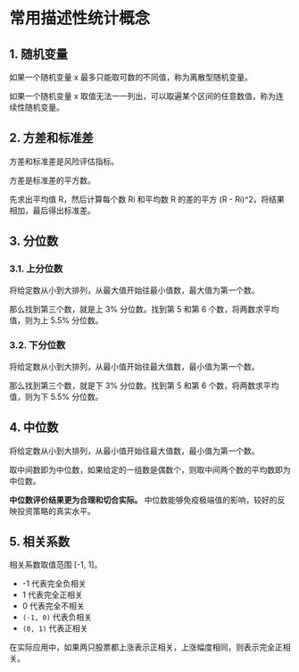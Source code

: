 # 常用描述性统计概念

## 1. 随机变量

如果一个随机变量 x 最多只能取可数的不同值，称为离散型随机变量。

如果一个随机变量 x 取值无法一一列出，可以取遍某个区间的任意数值，称为连续性随机变量。

## 2. 方差和标准差

方差和标准差是风险评估指标。

方差是标准差的平方数。

先求出平均值 R，然后计算每个数 Ri 和平均数 R 的差的平方 (R - Ri)^2，将结果相加，最后得出标准差。

## 3. 分位数

### 3.1. 上分位数

将给定数从小到大排列，从最大值开始往最小值数，最大值为第一个数。

那么找到第三个数，就是上 3% 分位数。找到第 5 和第 6 个数，将两数求平均值，则为上 5.5% 分位数。

### 3.2. 下分位数

将给定数从小到大排列，从最小值开始往最大值数，最小值为第一个数。

那么找到第三个数，就是下 3% 分位数。找到第 5 和第 6 个数，将两数求平均值，则为下 5.5% 分位数。

## 4. 中位数

将给定数从小到大排列，从最小值开始往最大值数，最小值为第一个数。

取中间数即为中位数，如果给定的一组数是偶数个，则取中间两个数的平均数即为中位数。

**中位数评价结果更为合理和切合实际。** 中位数能够免疫极端值的影响，较好的反映投资策略的真实水平。

## 5. 相关系数

相关系数取值范围 [-1, 1]。

- -1 代表完全负相关
- 1 代表完全正相关
- 0 代表完全不相关
- `(-1, 0)` 代表负相关
- `(0, 1)` 代表正相关

在实际应用中，如果两只股票都上涨表示正相关，上涨幅度相同，则表示完全正相关。
